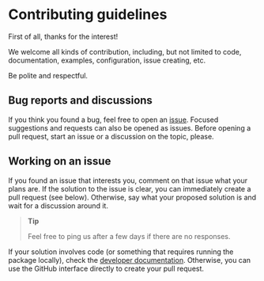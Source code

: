 # Contributing guidelines

First of all, thanks for the interest!

We welcome all kinds of contribution, including, but not limited to code, documentation, examples, configuration, issue creating, etc.

Be polite and respectful.

## Bug reports and discussions

If you think you found a bug, feel free to open an [issue](https://github.com/TulipaEnergy/TulipaClustering.jl/issues).
Focused suggestions and requests can also be opened as issues.
Before opening a pull request, start an issue or a discussion on the topic, please.

## Working on an issue

If you found an issue that interests you, comment on that issue what your plans are.
If the solution to the issue is clear, you can immediately create a pull request (see below).
Otherwise, say what your proposed solution is and wait for a discussion around it.

> **Tip**
>
> Feel free to ping us after a few days if there are no responses.

If your solution involves code (or something that requires running the package locally), check the [developer documentation](developer.md).
Otherwise, you can use the GitHub interface directly to create your pull request.
